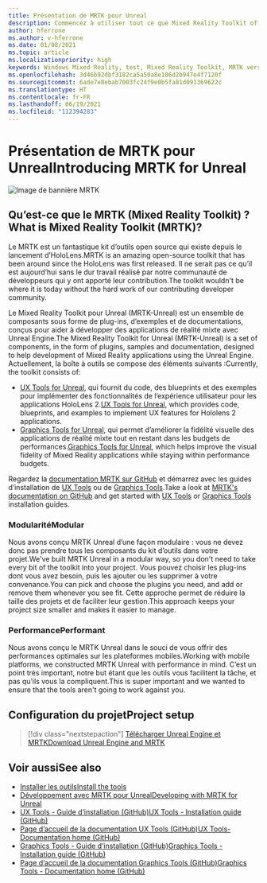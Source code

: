 ```yaml
---
title: Présentation de MRTK pour Unreal
description: Commencez à utiliser tout ce que Mixed Reality Toolkit offre aux nouveaux développeurs de réalité mixte.
author: hferrone
ms.author: v-hferrone
ms.date: 01/08/2021
ms.topic: article
ms.localizationpriority: high
keywords: Windows Mixed Reality, test, Mixed Reality Toolkit, MRTK version 2, MRTK, outils, SDK, HoloLens, HoloLens 2, casque de réalité mixte, casque windows mixed reality, casque de réalité virtuelle, multiplateforme
ms.openlocfilehash: 3d46b92dbf3182ca5a50a8e106d2b947e4f7120f
ms.sourcegitcommit: 6ade7e8ebab7003fc24f9e0b5fa81d091369622c
ms.translationtype: HT
ms.contentlocale: fr-FR
ms.lasthandoff: 06/19/2021
ms.locfileid: "112394283"
---
```

# <a name="introducing-mrtk-for-unreal"></a><span data-ttu-id="3815b-104">Présentation de MRTK pour Unreal</span><span class="sxs-lookup"><span data-stu-id="3815b-104">Introducing MRTK for Unreal</span></span>

![Image de bannière MRTK](../../design/images/MRTK_UX_Hero.png)

## <a name="what-is-mixed-reality-toolkit-mrtk"></a><span data-ttu-id="3815b-106">Qu’est-ce que le MRTK (Mixed Reality Toolkit) ?</span><span class="sxs-lookup"><span data-stu-id="3815b-106">What is Mixed Reality Toolkit (MRTK)?</span></span>

<span data-ttu-id="3815b-107">Le MRTK est un fantastique kit d’outils open source qui existe depuis le lancement d’HoloLens.</span><span class="sxs-lookup"><span data-stu-id="3815b-107">MRTK is an amazing open-source toolkit that has been around since the HoloLens was first released.</span></span> <span data-ttu-id="3815b-108">Il ne serait pas ce qu’il est aujourd’hui sans le dur travail réalisé par notre communauté de développeurs qui y ont apporté leur contribution.</span><span class="sxs-lookup"><span data-stu-id="3815b-108">The toolkit wouldn't be where it is today without the hard work of our contributing developer community.</span></span> 

<span data-ttu-id="3815b-109">Le Mixed Reality Toolkit pour Unreal (MRTK-Unreal) est un ensemble de composants sous forme de plug-ins, d’exemples et de documentations, conçus pour aider à développer des applications de réalité mixte avec Unreal Engine.</span><span class="sxs-lookup"><span data-stu-id="3815b-109">The Mixed Reality Toolkit for Unreal (MRTK-Unreal) is a set of components, in the form of plugins, samples and documentation, designed to help development of Mixed Reality applications using the Unreal Engine.</span></span> <span data-ttu-id="3815b-110">Actuellement, la boîte à outils se compose des éléments suivants :</span><span class="sxs-lookup"><span data-stu-id="3815b-110">Currently, the toolkit consists of:</span></span>
* <span data-ttu-id="3815b-111">[UX Tools for Unreal](https://github.com/microsoft/MixedReality-UXTools-Unreal), qui fournit du code, des blueprints et des exemples pour implémenter des fonctionnalités de l’expérience utilisateur pour les applications HoloLens 2.</span><span class="sxs-lookup"><span data-stu-id="3815b-111">[UX Tools for Unreal](https://github.com/microsoft/MixedReality-UXTools-Unreal), which provides code, blueprints, and examples to implement UX features for Hololens 2 applications.</span></span>
* <span data-ttu-id="3815b-112">[Graphics Tools for Unreal](https://github.com/microsoft/MixedReality-GraphicsTools-Unreal), qui permet d’améliorer la fidélité visuelle des applications de réalité mixte tout en restant dans les budgets de performances.</span><span class="sxs-lookup"><span data-stu-id="3815b-112">[Graphics Tools for Unreal](https://github.com/microsoft/MixedReality-GraphicsTools-Unreal), which helps improve the visual fidelity of Mixed Reality applications while staying within performance budgets.</span></span>

<span data-ttu-id="3815b-113">Regardez la [documentation MRTK sur GitHub](https://microsoft.github.io/MixedReality-UXTools-Unreal/README.html) et démarrez avec les guides d’installation de [UX Tools](https://microsoft.github.io/MixedReality-UXTools-Unreal/Docs/Installation.html) ou de [Graphics Tools](https://github.com/microsoft/MixedReality-GraphicsTools-Unreal/blob/main/Docs/Installation.md).</span><span class="sxs-lookup"><span data-stu-id="3815b-113">Take a look at [MRTK's documentation on GitHub](https://microsoft.github.io/MixedReality-UXTools-Unreal/README.html) and get started with [UX Tools](https://microsoft.github.io/MixedReality-UXTools-Unreal/Docs/Installation.html) or [Graphics Tools](https://github.com/microsoft/MixedReality-GraphicsTools-Unreal/blob/main/Docs/Installation.md) installation guides.</span></span>

### <a name="modular"></a><span data-ttu-id="3815b-114">Modularité</span><span class="sxs-lookup"><span data-stu-id="3815b-114">Modular</span></span>

<span data-ttu-id="3815b-115">Nous avons conçu MRTK Unreal d’une façon modulaire : vous ne devez donc pas prendre tous les composants du kit d’outils dans votre projet.</span><span class="sxs-lookup"><span data-stu-id="3815b-115">We've built MRTK Unreal in a modular way, so you don't need to take every bit of the toolkit into your project.</span></span> <span data-ttu-id="3815b-116">Vous pouvez choisir les plug-ins dont vous avez besoin, puis les ajouter ou les supprimer à votre convenance.</span><span class="sxs-lookup"><span data-stu-id="3815b-116">You can pick and choose the plugins you need, and add or remove them whenever you see fit.</span></span> <span data-ttu-id="3815b-117">Cette approche permet de réduire la taille des projets et de faciliter leur gestion.</span><span class="sxs-lookup"><span data-stu-id="3815b-117">This approach keeps your project size smaller and makes it easier to manage.</span></span>  

### <a name="performant"></a><span data-ttu-id="3815b-118">Performance</span><span class="sxs-lookup"><span data-stu-id="3815b-118">Performant</span></span>

<span data-ttu-id="3815b-119">Nous avons conçu le MRTK Unreal dans le souci de vous offrir des performances optimales sur les plateformes mobiles.</span><span class="sxs-lookup"><span data-stu-id="3815b-119">Working with mobile platforms, we constructed MRTK Unreal with performance in mind.</span></span> <span data-ttu-id="3815b-120">C’est un point très important, notre but étant que les outils vous facilitent la tâche, et pas qu’ils vous la compliquent.</span><span class="sxs-lookup"><span data-stu-id="3815b-120">This is super important and we wanted to ensure that the tools aren't going to work against you.</span></span>

## <a name="project-setup"></a><span data-ttu-id="3815b-121">Configuration du projet</span><span class="sxs-lookup"><span data-stu-id="3815b-121">Project setup</span></span>

> [!div class="nextstepaction"]
> [<span data-ttu-id="3815b-122">Télécharger Unreal Engine et MRTK</span><span class="sxs-lookup"><span data-stu-id="3815b-122">Download Unreal Engine and MRTK</span></span>](unreal-project-setup.md)

## <a name="see-also"></a><span data-ttu-id="3815b-123">Voir aussi</span><span class="sxs-lookup"><span data-stu-id="3815b-123">See also</span></span>

* [<span data-ttu-id="3815b-124">Installer les outils</span><span class="sxs-lookup"><span data-stu-id="3815b-124">Install the tools</span></span>](../install-the-tools.md)
* [<span data-ttu-id="3815b-125">Développement avec MRTK pour Unreal</span><span class="sxs-lookup"><span data-stu-id="3815b-125">Developing with MRTK for Unreal</span></span>](unreal-development-overview.md)
* [<span data-ttu-id="3815b-126">UX Tools - Guide d’installation (GitHub)</span><span class="sxs-lookup"><span data-stu-id="3815b-126">UX Tools - Installation guide (GitHub)</span></span>](https://microsoft.github.io/MixedReality-UXTools-Unreal/Docs/Installation.html)
* [<span data-ttu-id="3815b-127">Page d’accueil de la documentation UX Tools (GitHub)</span><span class="sxs-lookup"><span data-stu-id="3815b-127">UX Tools- Documentation home (GitHub)</span></span>](https://microsoft.github.io/MixedReality-UXTools-Unreal/README.html)
* [<span data-ttu-id="3815b-128">Graphics Tools - Guide d’installation (GitHub)</span><span class="sxs-lookup"><span data-stu-id="3815b-128">Graphics Tools - Installation guide (GitHub)</span></span>](https://github.com/microsoft/MixedReality-GraphicsTools-Unreal/blob/main/Docs/Installation.md)
* [<span data-ttu-id="3815b-129">Page d’accueil de la documentation Graphics Tools (GitHub)</span><span class="sxs-lookup"><span data-stu-id="3815b-129">Graphics Tools - Documentation home (GitHub)</span></span>](https://github.com/microsoft/MixedReality-GraphicsTools-Unreal/)